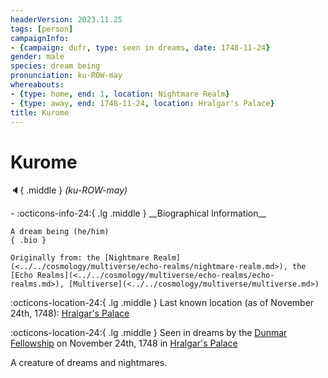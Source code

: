 ```yaml
---
headerVersion: 2023.11.25
tags: [person]
campaignInfo:
- {campaign: dufr, type: seen in dreams, date: 1748-11-24}
gender: male
species: dream being
pronunciation: ku-ROW-may
whereabouts:
- {type: home, end: 1, location: Nightmare Realm}
- {type: away, end: 1748-11-24, location: Hralgar's Palace}
title: Kurome
---
```

# Kurome
:speaker:{ .middle } *(ku-ROW-may)*  
<div class="grid cards ext-narrow-margin ext-one-column" markdown>
- :octicons-info-24:{ .lg .middle } __Biographical Information__

    A dream being (he/him)  
    { .bio }

    Originally from: the [Nightmare Realm](<../../cosmology/multiverse/echo-realms/nightmare-realm.md>), the [Echo Realms](<../../cosmology/multiverse/echo-realms/echo-realms.md>), [Multiverse](<../../cosmology/multiverse/multiverse.md>)
</div>

:octicons-location-24:{ .lg .middle } Last known location (as of November 24th, 1748): [Hralgar's Palace](<../../gazetteer/sentinel-range/hralgar-s-palace.md>)



:octicons-location-24:{ .lg .middle } Seen in dreams by the [Dunmar Fellowship](<../pcs/dunmar-fellowship/dunmar-fellowship.md>) on November 24th, 1748 in [Hralgar's Palace](<../../gazetteer/sentinel-range/hralgar-s-palace.md>)  


A creature of dreams and nightmares. 

